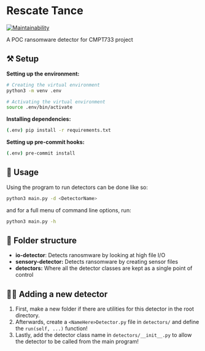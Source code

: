 # Rescate Tance

[![Maintainability](https://api.codeclimate.com/v1/badges/6de634a20ef1f5e51810/maintainability)](https://codeclimate.com/github/omar2535/Rescate-tance/maintainability)

A POC ransomware detector for CMPT733 project

## ⚒ Setup

**Setting up the environment:**

```sh
# Creating the virtual environment
python3 -m venv .env

# Activating the virtual environment
source .env/bin/activate
```

**Installing dependencies:**

```sh
(.env) pip install -r requirements.txt
```

**Setting up pre-commit hooks:**

```sh
(.env) pre-commit install
```

## 🔧 Usage

Using the program to run detectors can be done like so:

```sh
python3 main.py -d <DetectorName>
```

and for a full menu of command line options, run:

```sh
python3 main.py -h
```

## 📁 Folder structure

- **io-detector**: Detects ranosmware by looking at high file I/O
- **sensory-detector:** Detects ransomware by creating sensor files
- **detectors:** Where all the detector classes are kept as a single point of control

## 🕵️‍♀️ Adding a new detector

1. First, make a new folder if there are utilities for this detector in the root directory.
2. Afterwards, create a `<NameHere>Detector.py` file in `detectors/` and define the `run(self, ...)` function!
3. Lastly, add the detector class name in `detectors/__init__.py` to allow the detector to be called from the main program!

